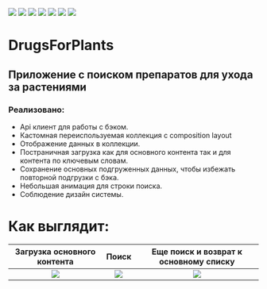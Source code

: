 ![][ios] ![][swift] ![][uikit] ![][CompositionLayout] ![][MVVM] ![][snapKit] ![][kingisher]

# DrugsForPlants
## Приложение с поиском препаратов для ухода за растениями
### Реализовано:
- Api клиент для работы с бэком.
- Кастомная переиспользуемая коллекция с composition layout
- Отображение данных в коллекции.
- Постраничная загрузка как для основного контента так и для контента по ключевым словам.
- Сохранение основных подгруженных данных, чтобы избежать повторной подгрузки с бэка.
- Небольшая анимация для строки поиска.
- Соблюдение дизайн системы.

# Как выглядит:
|Загрузка основного контента|Поиск|Еще поиск и возврат к основному списку|
|:-:|:-:|:-:|
|![][01]|![][02]|![][03]|

[ios]: https://img.shields.io/badge/iOS-14.0-ff69b4
[swift]: https://img.shields.io/badge/-Swift-green
[uikit]: https://img.shields.io/badge/-UIKit-yellowgreen
[CompositionLayout]: https://img.shields.io/badge/-CompositionLayout-green
[MVVM]: https://img.shields.io/badge/-MVVM-yellowgreen
[snapKit]: https://img.shields.io/badge/-SnapKit-green
[kingisher]: https://img.shields.io/badge/-KingFisher-yellowgreen

[01]: https://github.com/Dmmolod/DrugsForPlants/blob/main/gifs/main.gif
[02]: https://github.com/Dmmolod/DrugsForPlants/blob/main/gifs/search.gif
[03]: https://github.com/Dmmolod/DrugsForPlants/blob/main/gifs/fromSearchToMain.gif

